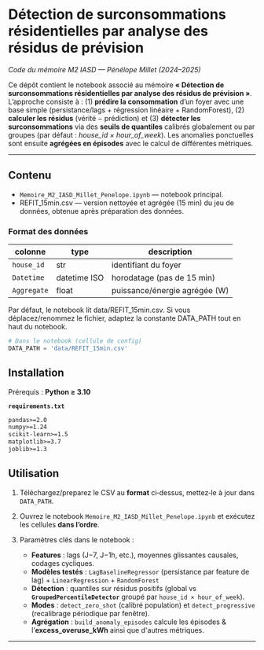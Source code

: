 # Détection de surconsommations résidentielles par analyse des résidus de prévision

*Code du mémoire M2 IASD — Pénélope Millet (2024–2025)*

Ce dépôt contient le notebook associé au mémoire **« Détection de surconsommations résidentielles par analyse des résidus de prévision »**. L’approche consiste à : (1) **prédire la consommation** d’un foyer avec une base simple (persistance/lags + régression linéaire + RandomForest), (2) **calculer les résidus** (vérité − prédiction) et (3) **détecter les surconsommations** via des **seuils de quantiles** calibrés globalement ou par groupes (par défaut : *house\_id × hour\_of\_week*). Les anomalies ponctuelles sont ensuite **agrégées en épisodes** avec le calcul de différentes métriques.

---

## Contenu

* `Memoire_M2_IASD_Millet_Penelope.ipynb` — notebook principal.
*  REFIT_15min.csv — version nettoyée et agrégée (15 min) du jeu de données, obtenue après préparation des données.
  
### Format des données

| colonne     | type         | description                                    |
| ----------- | ------------ | ---------------------------------------------- |
| `house_id`  | str          | identifiant du foyer                           |
| `Datetime`  | datetime ISO | horodatage (pas de 15 min)                     |
| `Aggregate` | float        | puissance/énergie agrégée (W)                  |

Par défaut, le notebook lit data/REFIT_15min.csv. Si vous déplacez/renommez le fichier, adaptez la constante DATA_PATH tout en haut du notebook.

```python
# Dans le notebook (cellule de config)
DATA_PATH = 'data/REFIT_15min.csv'
```

## Installation

Prérequis : **Python ≥ 3.10**


**`requirements.txt`**

```txt
pandas>=2.0
numpy>=1.24
scikit-learn>=1.5
matplotlib>=3.7
joblib>=1.3
```

## Utilisation 

1. Téléchargez/preparez le CSV au **format** ci‑dessus, mettez‑le à jour dans `DATA_PATH`.
2. Ouvrez le notebook `Memoire_M2_IASD_Millet_Penelope.ipynb` et exécutez les cellules **dans l’ordre**.
3. Paramètres clés dans le notebook :

   * **Features** : lags (J−7, J−1h, etc.), moyennes glissantes causales, codages cycliques.
   * **Modèles testés** : `LagBaselineRegressor` (persistance par feature de lag) + `LinearRegression` + `RandomForest`
   * **Détection** : quantiles sur résidus positifs (global vs **`GroupedPercentileDetector`** groupé par `house_id × hour_of_week`).
   * **Modes** : `detect_zero_shot` (calibré population) et `detect_progressive` (recalibrage périodique par fenêtre).
   * **Agrégation** : `build_anomaly_episodes` calcule les épisodes & l’**excess\_overuse\_kWh** ainsi que d'autres métriques.


---

